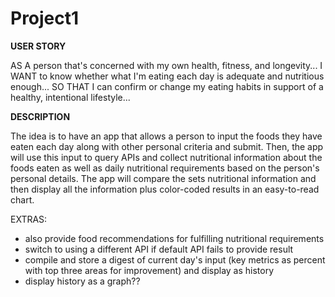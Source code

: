 # Project1

**USER STORY**

AS A person that's concerned with my own health, fitness, and longevity...
I WANT to know whether what I'm eating each day is adequate and nutritious enough...
SO THAT I can confirm or change my eating habits in support of a healthy, intentional lifestyle...

**DESCRIPTION**

The idea is to have an app that allows a person to input the foods they have eaten each day along with other personal criteria and submit.  Then, the app will use this input to query APIs and collect nutritional information about the foods eaten as well as daily nutritional requirements based on the person's personal details. The app will compare the sets nutritional information and then display all the information plus color-coded results in an easy-to-read chart. 

EXTRAS: 
- also provide food recommendations for fulfilling nutritional requirements
- switch to using a different API if default API fails to provide result
- compile and store a digest of current day's input (key metrics as percent with top three areas for improvement) and display as history
- display history as a graph??





